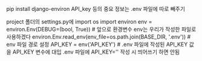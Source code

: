 pip install django-environ
API_key 등의 중요 정보는 .env 파일에 따로 빼주기

project 폴더의 settings.py에
import os
import environ
env = environ.Env(DEBUG=(bool, True)) # 앞으로 환경변수 env는 우리가 작성한 파일로 사용하겠다
environ.Env.read_env(env_file=os.path.join(BASE_DIR, '.env')) # env 파일 경로 설정
API_KEY = env('API_KEY')    # .env 파일에 작성된 API_KEY 값을 API_KEY 변수에 대입
.env 파일에 API_KEY='' 작성 시 띄어쓰기 하면 안됨